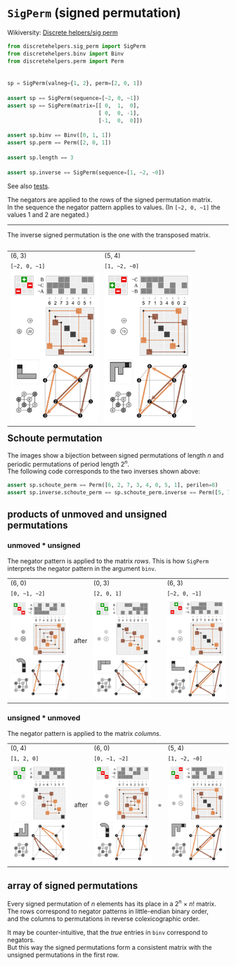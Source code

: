 # `SigPerm` (signed permutation)

Wikiversity: [Discrete helpers/sig perm](https://en.wikiversity.org/wiki/Discrete_helpers/sig_perm)

```python
from discretehelpers.sig_perm import SigPerm
from discretehelpers.binv import Binv
from discretehelpers.perm import Perm


sp = SigPerm(valneg={1, 2}, perm=[2, 0, 1])

assert sp == SigPerm(sequence=[~2, 0, ~1])
assert sp == SigPerm(matrix=[[ 0,  1,  0],
                             [ 0,  0, -1],
                             [-1,  0,  0]])

assert sp.binv == Binv([0, 1, 1])
assert sp.perm == Perm([2, 0, 1])

assert sp.length == 3

assert sp.inverse == SigPerm(sequence=[1, ~2, ~0])
```

See also [tests](_test.py).

The negators are applied to the rows of the signed permutation matrix.<br>
In the sequence the negator pattern applies to values. (In `[~2, 0, ~1]` the values 1 and 2 are negated.)

----

The inverse signed permutation is the one with the transposed matrix.

<table style="float: right;">
    <tr>
        <td>(6, 3)</td>
        <td>(5, 4)</td>
    </tr>
    <tr>
        <td><code>[~2, 0, ~1]</code></td>
        <td><code>[1, ~2, ~0]</code></td>
    </tr>
    <tr>
        <td>
            <a href="https://commons.wikimedia.org/wiki/File:Cube_permutation_6_3.svg">
                <img src="../_img/Cube_permutation_6_3.svg" width="200px">
            </a>
        </td>
        <td>
            <a href="https://commons.wikimedia.org/wiki/File:Cube_permutation_5_4.svg">
                <img src="../_img/Cube_permutation_5_4.svg" width="200px">
            </a>
        </td>
    </tr>
</table>

## Schoute permutation

The images show a bijection between signed permutations of length _n_ and periodic permutations of period length 2<sup>_n_</sup>.<br>
The following code corresponds to the two inverses shown above:

```python
assert sp.schoute_perm == Perm([6, 2, 7, 3, 4, 0, 5, 1], perilen=8)
assert sp.inverse.schoute_perm == sp.schoute_perm.inverse == Perm([5, 7, 1, 3, 4, 6, 0, 2], perilen=8)
```

## products of unmoved and unsigned permutations

### unmoved * unsigned

The negator pattern is applied to the matrix _rows_. This is how `SigPerm` interprets the negator pattern in the argument `binv`.

<table>
    <tr>
        <td>(6, 0)</td>
        <td rowspan="3">after</td>
        <td>(0, 3)</td>
        <td rowspan="3">=</td>
        <td>(6, 3)</td>
    </tr>
    <tr>
        <td><code>[0, ~1, ~2]</code></td>
        <td><code>[2, 0, 1]</code></td>
        <td><code>[~2, 0, ~1]</code></td>
    </tr>
    <tr>
        <td>
            <a href="https://commons.wikimedia.org/wiki/File:Cube_permutation_6_0.svg">
                <img src="../_img/Cube_permutation_6_0.svg" width="200px">
            </a>
        </td>
        <td>
            <a href="https://commons.wikimedia.org/wiki/File:Cube_permutation_0_3.svg">
                <img src="../_img/Cube_permutation_0_3.svg" width="200px">
            </a>
        </td>
        <td>
            <a href="https://commons.wikimedia.org/wiki/File:Cube_permutation_6_3.svg">
                <img src="../_img/Cube_permutation_6_3.svg" width="200px">
            </a>
        </td>
    </tr>
</table>

### unsigned * unmoved

The negator pattern is applied to the matrix _columns_.

<table>
    <tr>
        <td>(0, 4)</td>
        <td rowspan="3">after</td>
        <td>(6, 0)</td>
        <td rowspan="3">=</td>
        <td>(5, 4)</td>
    </tr>
    <tr>
        <td><code>[1, 2, 0]</code></td>
        <td><code>[0, ~1, ~2]</code></td>
        <td><code>[1, ~2, ~0]</code></td>
    </tr>
    <tr>
        <td>
            <a href="https://commons.wikimedia.org/wiki/File:Cube_permutation_0_4.svg">
                <img src="../_img/Cube_permutation_0_4.svg" width="200px">
            </a>
        </td>
        <td>
            <a href="https://commons.wikimedia.org/wiki/File:Cube_permutation_6_0.svg">
                <img src="../_img/Cube_permutation_6_0.svg" width="200px">
            </a>
        </td>
        <td>
            <a href="https://commons.wikimedia.org/wiki/File:Cube_permutation_5_4.svg">
                <img src="../_img/Cube_permutation_5_4.svg" width="200px">
            </a>
        </td>
    </tr>
</table>

## array of signed permutations

Every signed permutation of _n_ elements has its place in a 2<sup>_n_</sup> × _n_! matrix.<br>
The rows correspond to negator patterns in little-endian binary order,<br>
and the columns to permutations in reverse colexicographic order.

It may be counter-intuitive, that the _true_ entries in `binv` correspond to negators.<br>
But this way the signed permutations form a consistent matrix with the unsigned permutations in the first row.
